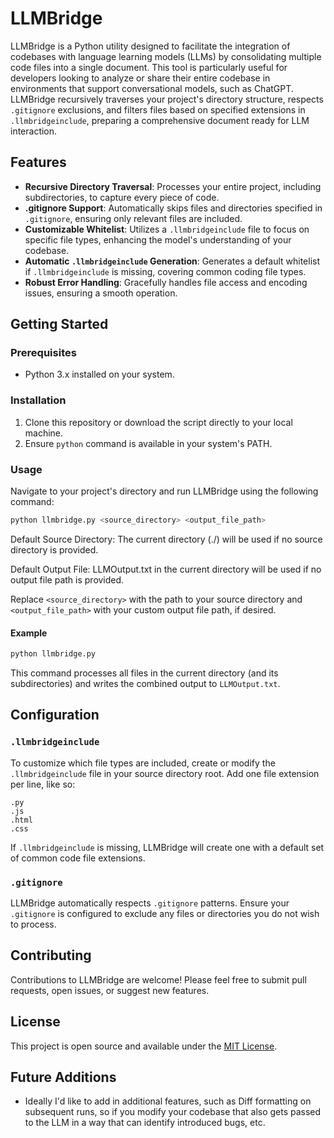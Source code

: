 # LLMBridge

LLMBridge is a Python utility designed to facilitate the integration of codebases with language learning models (LLMs) by consolidating multiple code files into a single document. This tool is particularly useful for developers looking to analyze or share their entire codebase in environments that support conversational models, such as ChatGPT. LLMBridge recursively traverses your project's directory structure, respects `.gitignore` exclusions, and filters files based on specified extensions in `.llmbridgeinclude`, preparing a comprehensive document ready for LLM interaction.

## Features

- **Recursive Directory Traversal**: Processes your entire project, including subdirectories, to capture every piece of code.
- **.gitignore Support**: Automatically skips files and directories specified in `.gitignore`, ensuring only relevant files are included.
- **Customizable Whitelist**: Utilizes a `.llmbridgeinclude` file to focus on specific file types, enhancing the model's understanding of your codebase.
- **Automatic `.llmbridgeinclude` Generation**: Generates a default whitelist if `.llmbridgeinclude` is missing, covering common coding file types.
- **Robust Error Handling**: Gracefully handles file access and encoding issues, ensuring a smooth operation.

## Getting Started

### Prerequisites

- Python 3.x installed on your system.

### Installation

1. Clone this repository or download the script directly to your local machine.
2. Ensure `python` command is available in your system's PATH.

### Usage

Navigate to your project's directory and run LLMBridge using the following command:

```bash
python llmbridge.py <source_directory> <output_file_path>
```

Default Source Directory: The current directory (./) will be used if no source directory is provided.

Default Output File: LLMOutput.txt in the current directory will be used if no output file path is provided.

Replace `<source_directory>` with the path to your source directory and `<output_file_path>` with your custom output file path, if desired.

#### Example

```bash
python llmbridge.py
```

This command processes all files in the current directory (and its subdirectories) and writes the combined output to `LLMOutput.txt`.

## Configuration

### `.llmbridgeinclude`

To customize which file types are included, create or modify the `.llmbridgeinclude` file in your source directory root. Add one file extension per line, like so:

```
.py
.js
.html
.css
```

If `.llmbridgeinclude` is missing, LLMBridge will create one with a default set of common code file extensions.

### `.gitignore`

LLMBridge automatically respects `.gitignore` patterns. Ensure your `.gitignore` is configured to exclude any files or directories you do not wish to process.

## Contributing

Contributions to LLMBridge are welcome! Please feel free to submit pull requests, open issues, or suggest new features.

## License

This project is open source and available under the [MIT License](LICENSE).

## Future Additions

- Ideally I'd like to add in additional features, such as Diff formatting on subsequent runs, so if you modify your codebase that also gets passed to the LLM in a way that can identify introduced bugs, etc.